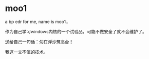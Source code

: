 # moo1
a bp edr for me, name is moo1..

作为自己学习windows内核的一个试验品，可能不做安全了就不会维护了。

送给自己一句话：勿在浮沙筑高台！

我这一文不值的技术。

